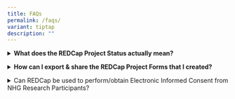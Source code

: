 ```yaml
---
title: FAQs
permalink: /faqs/
variant: tiptap
description: ""
---
```

<p></p>
<div data-type="detailGroup" class="isomer-accordion-group isomer-accordion isomer-accordion-white">
<details class="isomer-details">
<summary><strong>What does the REDCap Project Status actually mean?</strong>
</summary>
<div data-type="detailsContent" class="isomer-details-content">
<p>This guide explains what the REDCap Project Status means, the difference
between each status, and its implications to the Project.
<br>Download here</p>
</div>
</details>
</div>
<p></p>
<div data-type="detailGroup" class="isomer-accordion-group isomer-accordion isomer-accordion-white">
<details class="isomer-details">
<summary><strong>How can I export &amp; share the REDCap Project Forms that I created?</strong>
</summary>
<div data-type="detailsContent" class="isomer-details-content">
<p>This guide explains how Users can export their REDCap Project Forms/Instruments.
<br>Download here
<br>
</p>
</div>
</details>
</div>
<p></p>
<div data-type="detailGroup" class="isomer-accordion-group isomer-accordion isomer-accordion-white">
<details class="isomer-details">
<summary>Can REDCap be used to perform/obtain Electronic Informed Consent from
NHG Research Participants?</summary>
<div data-type="detailsContent" class="isomer-details-content">
<p></p>
<p>The REDCap system does have some functionality to perform e-Consent activities.</p>
<p></p>
<p>Unfortunately, our assessment shows that the REDCap System does not yet
fully comply with or meet the requirements of Singapore’s Electronic Transactions
Act (ETA).</p>
<p></p>
<p>Hence, we do NOT recommend that researchers use REDCap to perform any
e-Consent activities.</p>
<p></p>
<p>For more information, please refer to the following resources.</p>
<p></p>
<ul data-tight="true" class="tight">
<li>
<p><a href="https://mynhg.nhg.com.sg/DEPT/RQM/Shared Library/PCR SOP and Templates/599-005 Guidance Document on Electronic IC Process.pdf" rel="noopener nofollow" target="_blank">NHG PCR SOP 599-005: Guidance Document on Electronic Informed Consent Process </a>(NHG
Intranet access required.)</p>
</li>
</ul>
<p></p>
<ul data-tight="true" class="tight">
<li>
<p><a href="https://www.hsa.gov.sg/docs/default-source/hprg-io-ctb/hsa_gn-ioctb-14_e-consent_1oct2021.pdf?sfvrsn=388d125e_2" rel="noopener nofollow" target="_blank">HSA - Guidance on Electronic Consent</a>
</p>
</li>
</ul>
<p></p>
<p></p>
</div>
</details>
</div>
<p></p>
<p></p>